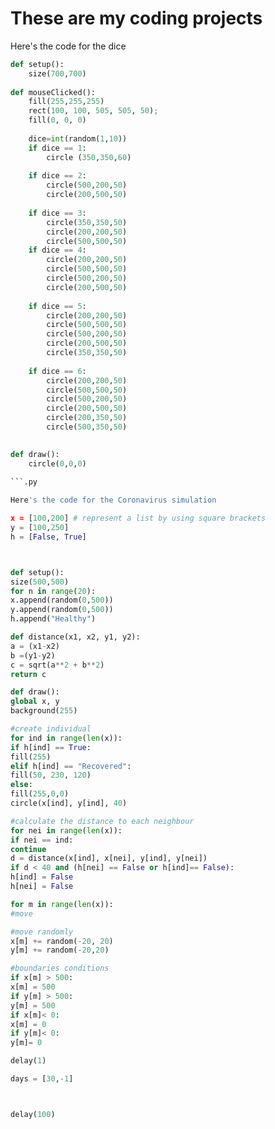 # These are my coding projects

Here's the code for the dice

```.py
def setup():
    size(700,700)
  
def mouseClicked(): 
    fill(255,255,255)
    rect(100, 100, 505, 505, 50);
    fill(0, 0, 0)
    
    dice=int(random(1,10))
    if dice == 1:
        circle (350,350,60)
        
    if dice == 2:
        circle(500,200,50)
        circle(200,500,50)
        
    if dice == 3:
        circle(350,350,50)
        circle(200,200,50)
        circle(500,500,50)
    if dice == 4:
        circle(200,200,50)
        circle(500,500,50)
        circle(500,200,50)
        circle(200,500,50)
        
    if dice == 5:
        circle(200,200,50)
        circle(500,500,50)
        circle(500,200,50)
        circle(200,500,50)
        circle(350,350,50)
        
    if dice == 6:
        circle(200,200,50)
        circle(500,500,50)
        circle(500,200,50)
        circle(200,500,50)
        circle(200,350,50)
        circle(500,350,50)
        

def draw():
    circle(0,0,0)
    
```.py

Here's the code for the Coronavirus simulation

x = [100,200] # represent a list by using square brackets
y = [100,250]
h = [False, True]



def setup():
size(500,500)
for n in range(20):
x.append(random(0,500))
y.append(random(0,500))
h.append("Healthy")

def distance(x1, x2, y1, y2):
a = (x1-x2)
b =(y1-y2)
c = sqrt(a**2 + b**2)
return c

def draw():
global x, y
background(255)

#create individual
for ind in range(len(x)):
if h[ind] == True:
fill(255)
elif h[ind] == "Recovered":
fill(50, 230, 120)
else:
fill(255,0,0)
circle(x[ind], y[ind], 40)

#calculate the distance to each neighbour
for nei in range(len(x)):
if nei == ind:
continue
d = distance(x[ind], x[nei], y[ind], y[nei])
if d < 40 and (h[nei] == False or h[ind]== False):
h[ind] = False
h[nei] = False

for m in range(len(x)):
#move

#move randomly
x[m] += random(-20, 20)
y[m] += random(-20,20)

#boundaries conditions
if x[m] > 500:
x[m] = 500
if y[m] > 500:
y[m] = 500
if x[m]< 0:
x[m] = 0
if y[m]< 0:
y[m]= 0

delay(1)

days = [30,-1]



delay(100)
